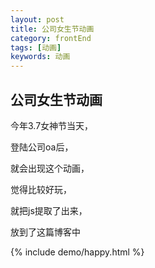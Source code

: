 ```yaml
---
layout: post
title: 公司女生节动画
category: frontEnd
tags: [动画]
keywords: 动画
---
```


## 公司女生节动画

今年3.7女神节当天，

登陆公司oa后，

就会出现这个动画，

觉得比较好玩，

就把js提取了出来，

放到了这篇博客中

{% include demo/happy.html %}